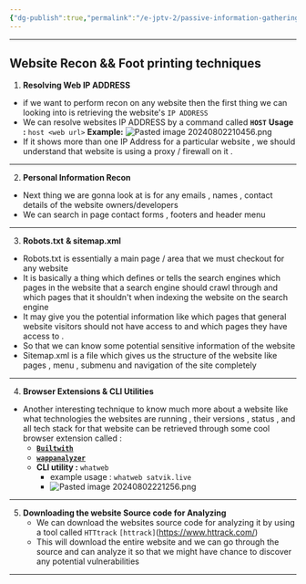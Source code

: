 ```yaml
---
{"dg-publish":true,"permalink":"/e-jptv-2/passive-information-gathering/","title":"Passive Information Gathering","tags":["ejptv2","information-gathering"]}
---
```


-----

## Website Recon && Foot printing techniques

1. **Resolving Web IP ADDRESS**
- if we want to perform recon on any website then the first thing we can looking into is retrieving the website's `IP ADDRESS`
- We can resolve websites IP ADDRESS by a command called 
  **`HOST`** 
  **Usage :**  ` host <web url> `
  **Example:** 
  ![Pasted image 20240802210456.png](/img/user/eJPTV2/Images/Pasted%20image%2020240802210456.png)
- If it shows more than one IP Address for a particular website , we should understand that website is using a proxy / firewall on it .
----
2. **Personal Information Recon**
- Next thing we are gonna look at is for any emails , names , contact details of the website owners/developers
- We can search in page contact forms , footers and header menu 
------
3. **Robots.txt** **& sitemap.xml**
- Robots.txt is essentially a main page / area that we must checkout for any website 
- It is basically a thing which defines or tells the search engines which pages in the website that a search engine should crawl through and which pages that it shouldn't when indexing the website on the search engine
- It may give you the potential information like which pages that general website visitors should not have access to and which pages they have access to .
- So that we can know some potential sensitive information of the website 
- Sitemap.xml is a file which gives us the structure of the website like pages , menu , submenu and navigation of the site completely
-----
4. **Browser Extensions & CLI Utilities**
- Another interesting technique to know much more about a website like what technologies the websites are running , their versions , status , and all tech stack for that website can be retrieved through some cool browser extension called :
  - **[`Builtwith`](https://chromewebstore.google.com/detail/builtwith-technology-prof/dapjbgnjinbpoindlpdmhochffioedbn)** 
  - **[`wappanalyzer`](https://chromewebstore.google.com/detail/wappalyzer-technology-pro/gppongmhjkpfnbhagpmjfkannfbllamg)**
  - **CLI utility :** `whatweb`
    - example usage : `whatweb satvik.live`
    - ![Pasted image 20240802221256.png](/img/user/eJPTV2/Images/Pasted%20image%2020240802221256.png)
---------
5. **Downloading the website Source code for Analyzing** 
   - We can download the websites source code for analyzing it by using a tool called `HTTtrack`
     `[httrack]`(https://www.httrack.com/)
   - This will download the entire website and we can go through the source and can analyze it so that we might have chance to discover any potential vulnerabilities 
------------
